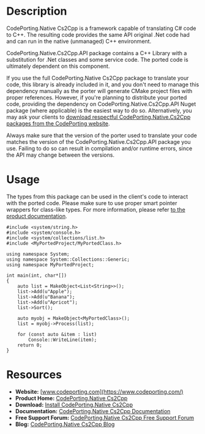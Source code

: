 ﻿# Description

CodePorting.Native Cs2Cpp is a framework capable of translating C# code to C++. The resulting code provides the same API original .Net code had and can run in the native (unmanaged) C++ environment.

CodePorting.Native.Cs2Cpp.API package contains a C++ Library with a substitution for .Net classes and some service code. The ported code is ultimately dependent on this component.

If you use the full CodePorting.Native Cs2Cpp package to translate your code, this library is already included in it, and you don't need to manage this dependency manually as the porter will generate CMake project files with proper references. However, if you're planning to distribute your ported code, providing the dependency on CodePorting.Native.Cs2Cpp.API Nuget package (where applicable) is the easiest way to do so. Alternatively, you may ask your clients to [download respectful CodePorting.Native.Cs2Cpp packages from the CodePorting website](https://downloads.codeporting.com/).

Always make sure that the version of the porter used to translate your code matches the version of the CodePorting.Native.Cs2Cpp.API package you use. Failing to do so can result in compilation and/or runtime errors, since the API may change between the versions.

# Usage

The types from this package can be used in the client's code to interact with the ported code. Please make sure to use proper smart pointer wrappers for class-like types. For more information, please refer [to the product documentation](https://docs.codeporting.com/native/cs2cpp/).

```
#include <system/string.h>
#include <system/console.h>
#include <system/collections/list.h>
#include <MyPortedProject/MyPortedClass.h>

using namespace System;
using namespace System::Collections::Generic;
using namespace MyPortedProject;

int main(int, char*[])
{
    auto list = MakeObject<List<String>>();
    list->Add(u"Apple");
    list->Add(u"Banana");
    list->Add(u"Apricot");
    list->Sort();

    auto myobj = MakeObject<MyPortedClass>();
    list = myobj->Process(list);

    for (const auto &item : list)
        Console::WriteLine(item);
    return 0;
}
```

# Resources

* **Website:** [www.codeporting.com](https://www.codeporting.com/)
* **Product Home:** [CodePorting.Native Cs2Cpp](https://products.codeporting.com/native/cs2cpp)
* **Download:** [Install CodePorting.Native Cs2Cpp](https://downloads.codeporting.com/)
* **Documentation:** [CodePorting.Native Cs2Cpp Documentation](https://docs.codeporting.com/native/cs2cpp/)
* **Free Support Forum:** [CodePorting.Native Cs2Cpp Free Support Forum](https://forum.codeporting.com/)
* **Blog:** [CodePorting.Native Cs2Cpp Blog](https://blog.codeporting.com/)
